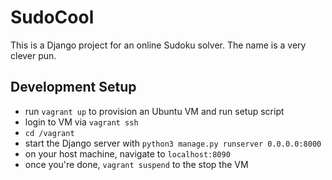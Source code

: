 # SudoCool

This is a Django project for an online Sudoku solver.  The name is a very clever pun.


## Development Setup

* run `vagrant up` to provision an Ubuntu VM and run setup script
* login to VM via `vagrant ssh`
* `cd /vagrant`
* start the Django server with `python3 manage.py runserver 0.0.0.0:8000`
* on your host machine, navigate to `localhost:8090`
* once you're done, `vagrant suspend` to the stop the VM
